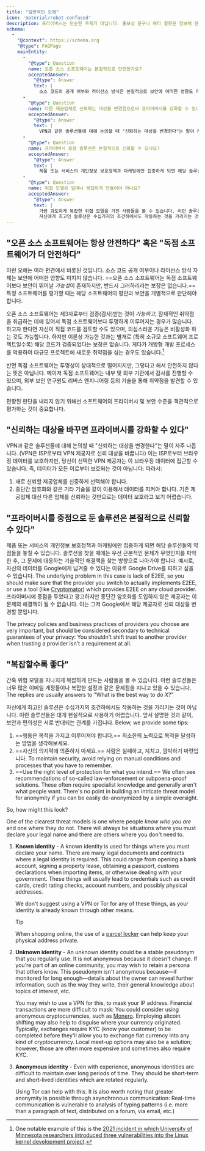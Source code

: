 ```yaml
---
title: "일반적인 오해"
icon: 'material/robot-confused'
description: 프라이버시는 단순한 주제가 아닙니다. 홍보성 문구나 여타 잘못된 정보에 현혹당하지 않도록 조심해야 합니다.
schema:
  - 
    "@context": https://schema.org
    "@type": FAQPage
    mainEntity:
      - 
        "@type": Question
        name: 오픈 소스 소프트웨어는 본질적으로 안전한가요?
        acceptedAnswer:
          "@type": Answer
          text: |
            소스 코드의 공개 여부와 라이선스 방식은 본질적으로 보안에 어떠한 영향도 미치지 않습니다. 오픈 소스 소프트웨어는 독점 소프트웨어보다 더 안전할 가능성이 있지만, 반드시 그렇다는 보장은 없습니다. 소프트웨어를 평가할 때는 평판과 보안을 개별적으로 살펴봐야 합니다.
      - 
        "@type": Question
        name: 다른 제공업체로 신뢰하는 대상을 변경함으로써 프라이버시를 강화할 수 있나요?
        acceptedAnswer:
          "@type": Answer
          text: |
            VPN과 같은 솔루션들에 대해 논의할 때 "신뢰하는 대상을 변경한다"는 말이 자주 나옵니다. (VPN은 ISP로부터 VPN 제공자로 신뢰 대상을 바꿉니다) 이는 ISP로부터 브라우징 데이터를 보호하지만, 당신이 선택한 VPN 제공자는 이 브라우징 데이터에 접근할 수 있습니다. 즉, 데이터가 모든 이로부터 보호되는 것이 아닙니다.
      - 
        "@type": Question
        name: 프라이버시 중점 솔루션은 본질적으로 신뢰할 수 있나요?
        acceptedAnswer:
          "@type": Answer
          text: |
            제품 또는 서비스의 개인정보 보호정책과 마케팅에만 집중하게 되면 해당 솔루션들의 약점들을 놓칠 수 있습니다. 솔루션을 찾을 때에는 우선 근본적인 문제가 무엇인지를 파악한 후, 그 문제에 대응하는 기술적인 해결책을 찾는 방향으로 나아가야 합니다. 예시로, 자신의 데이터를 Google에게 넘겨줄 수 있다는 이유로 Google Drive를 피하고 싶을 수 있습니다. 여기서의 근본적인 문제는 종단간 암호화가 없다는 것입니다. 따라서 새로운 서비스 제공자를 선택할 경우, 그 제공자가 종단간 암호화를 도입했는지 확인하거나, 종단간 암호화를 직접 도입할 수 있게 해주는 프로그램를 사용할 수 있습니다. 예시로는 Cryptomator가 있습니다. 프라이버시에 중점을 두었다고 광고하지만 종단간 암호화를 도입하지 않은 제공자는 이 문제의 해결책이 될 수 없습니다. 이는 그저 Google에서 해당 제공자로 신뢰 대상을 변경할 뿐입니다.
      - 
        "@type": Question
        name: 위협 모델은 얼마나 복잡하게 만들어야 하나요?
        acceptedAnswer:
          "@type": Answer
          text: |
            가끔 과도하게 복잡한 위협 모델을 가진 사람들을 볼 수 있습니다. 이런 솔루션들은 너무 많은 이메일 계정들이나 복잡한 설정과 같은 문제점을 지니고 있을 수 있습니다. 이런 질문의 답변들은 대부분 "X를 수행하는 최선의 방법"과 같습니다.
            자신에게 최고인 솔루션은 수십가지의 조건하에서도 작동하는 것을 가리키는 것이 아닙니다. 이런 솔루션들은 대개 현실적으로 사용하기 어렵습니다. 앞서 설명한 것과 같이, 보안과 편의성은 서로 반대되는 관계를 가집니다.
---
```


## "오픈 소스 소프트웨어는 항상 안전하다" 혹은 "독점 소프트웨어가 더 안전하다"

이런 오해는 여러 편견에서 비롯된 것입니다. 소스 코드 공개 여부이나 라이선스 방식 자체는 보안에 어떠한 영향도 미치지 않습니다. ==오픈 소스 소프트웨어는 독점 소프트웨어보다 보안이 뛰어날 *가능성*이 존재하지만, 반드시 그러하리라는 보장은 없습니다.== 특정 소프트웨어를 평가할 때는 해당 소프트웨어의 평판과 보안을 개별적으로 판단해야 합니다.

오픈 소스 소프트웨어는 제3자로부터 검증(감사)받는 것이 *가능하고*, 잠재적인 취약점을 취급하는 데에 있어서 독점 소프트웨어보다 투명하게 이루어지는 경우가 많습니다. 하고자 한다면 자신이 직접 코드를 검토할 수도 있으며, 의심스러운 기능은 비활성화 하는 것도 가능합니다. 하지만 이론상 가능한 것과는 별개로 (특히 소규모 소프트웨어 프로젝트일수록) 해당 코드가 검증되었다는 보장은 없습니다. 게다가 개방형 개발 프로세스를 악용하여 대규모 프로젝트에 새로운 취약점을 심는 경우도 있습니다.[^1]

반면 독점 소프트웨어는 투명성이 상대적으로 떨어지지만, 그렇다고 해서 안전하지 않다는 뜻은 아닙니다. 메이저 독점 소프트웨어는 내부 및 외부 기관에서 감사를 진행할 수 있으며, 외부 보안 연구원도 리버스 엔지니어링 등의 기술을 통해 취약점을 발견할 수 있습니다.

편향된 판단을 내리지 않기 위해선 소프트웨어의 프라이버시 및 보안 수준을 객관적으로 평가하는 것이 중요합니다.

## "신뢰하는 대상을 바꾸면 프라이버시를 강화할 수 있다"

VPN과 같은 솔루션들에 대해 논의할 때 "신뢰하는 대상을 변경한다"는 말이 자주 나옵니다. (VPN은 ISP로부터 VPN 제공자로 신뢰 대상을 바꿉니다) 이는 ISP로부터 브라우징 데이터를 보호하지만, 당신이 선택한 VPN 제공자는 이 브라우징 데이터에 접근할 수 있습니다. 즉, 데이터가 모든 이로부터 보호되는 것이 아닙니다. 따라서:

1. 새로 신뢰할 제공업체를 신중하게 선택해야 합니다.
2. 종단간 암호화와 같은 기타 기술을 같이 이용해서 데이터를 지켜야 합니다. 기존 제공업체 대신 다른 업체를 신뢰하는 것만으로는 데이터 보호라고 보기 어렵습니다.

## "프라이버시를 중점으로 둔 솔루션은 본질적으로 신뢰할 수 있다"

제품 또는 서비스의 개인정보 보호정책과 마케팅에만 집중하게 되면 해당 솔루션들의 약점들을 놓칠 수 있습니다. 솔루션을 찾을 때에는 우선 근본적인 문제가 무엇인지를 파악한 후, 그 문제에 대응하는 기술적인 해결책을 찾는 방향으로 나아가야 합니다. 예시로, 자신의 데이터를 Google에게 넘겨줄 수 있다는 이유로 Google Drive를 피하고 싶을 수 있습니다. The underlying problem in this case is lack of E2EE, so you should make sure that the provider you switch to actually implements E2EE, or use a tool (like [Cryptomator](../encryption.md#cryptomator-cloud)) which provides E2EE on any cloud provider. 프라이버시에 중점을 두었다고 광고하지만 종단간 암호화를 도입하지 않은 제공자는 이 문제의 해결책이 될 수 없습니다. 이는 그저 Google에서 해당 제공자로 신뢰 대상을 변경할 뿐입니다.

The privacy policies and business practices of providers you choose are very important, but should be considered secondary to technical guarantees of your privacy: You shouldn't shift trust to another provider when trusting a provider isn't a requirement at all.

## "복잡할수록 좋다"

간혹 위협 모델을 지나치게 복잡하게 만드는 사람들을 볼 수 있습니다. 이런 솔루션들은 너무 많은 이메일 계정들이나 복잡한 설정과 같은 문제점을 지니고 있을 수 있습니다. The replies are usually answers to "What is the best way to do *X*?"

자신에게 최고인 솔루션은 수십가지의 조건하에서도 작동하는 것을 가리키는 것이 아닙니다. 이런 솔루션들은 대개 현실적으로 사용하기 어렵습니다. 앞서 설명한 것과 같이, 보안과 편의성은 서로 반대되는 관계를 가집니다. Below, we provide some tips:

1. ==행동은 목적을 가지고 이루어져야 합니다.== 최소한의 노력으로 목적을 달성하는 방법을 생각해보세요.
2. ==자신의 의지력에 의존하지 마세요.== 사람은 실패하고, 지치고, 깜박하기 마련입니다. To maintain security, avoid relying on manual conditions and processes that you have to remember.
3. ==Use the right level of protection for what you intend.== We often see recommendations of so-called law-enforcement or subpoena-proof solutions. These often require specialist knowledge and generally aren't what people want. There's no point in building an intricate threat model for anonymity if you can be easily de-anonymized by a simple oversight.

So, how might this look?

One of the clearest threat models is one where people *know who you are* and one where they do not. There will always be situations where you must declare your legal name and there are others where you don't need to.

1. **Known identity** - A known identity is used for things where you must declare your name. There are many legal documents and contracts where a legal identity is required. This could range from opening a bank account, signing a property lease, obtaining a passport, customs declarations when importing items, or otherwise dealing with your government. These things will usually lead to credentials such as credit cards, credit rating checks, account numbers, and possibly physical addresses.

    We don't suggest using a VPN or Tor for any of these things, as your identity is already known through other means.

    <div class="admonition tip" markdown>
    <p class="admonition-title">Tip</p>

    When shopping online, the use of a [parcel locker](https://en.wikipedia.org/wiki/Parcel_locker) can help keep your physical address private.

    </div>

2. **Unknown identity** - An unknown identity could be a stable pseudonym that you regularly use. It is not anonymous because it doesn't change. If you're part of an online community, you may wish to retain a persona that others know. This pseudonym isn't anonymous because—if monitored for long enough—details about the owner can reveal further information, such as the way they write, their general knowledge about topics of interest, etc.

    You may wish to use a VPN for this, to mask your IP address. Financial transactions are more difficult to mask: You could consider using anonymous cryptocurrencies, such as [Monero](https://getmonero.org). Employing altcoin shifting may also help to disguise where your currency originated. Typically, exchanges require KYC (know your customer) to be completed before they'll allow you to exchange fiat currency into any kind of cryptocurrency. Local meet-up options may also be a solution; however, those are often more expensive and sometimes also require KYC.

3. **Anonymous identity** - Even with experience, anonymous identities are difficult to maintain over long periods of time. They should be short-term and short-lived identities which are rotated regularly.

    Using Tor can help with this. It is also worth noting that greater anonymity is possible through asynchronous communication: Real-time communication is vulnerable to analysis of typing patterns (i.e. more than a paragraph of text, distributed on a forum, via email, etc.)

[^1]: One notable example of this is the [2021 incident in which University of Minnesota researchers introduced three vulnerabilities into the Linux kernel development project](https://cse.umn.edu/cs/linux-incident).
